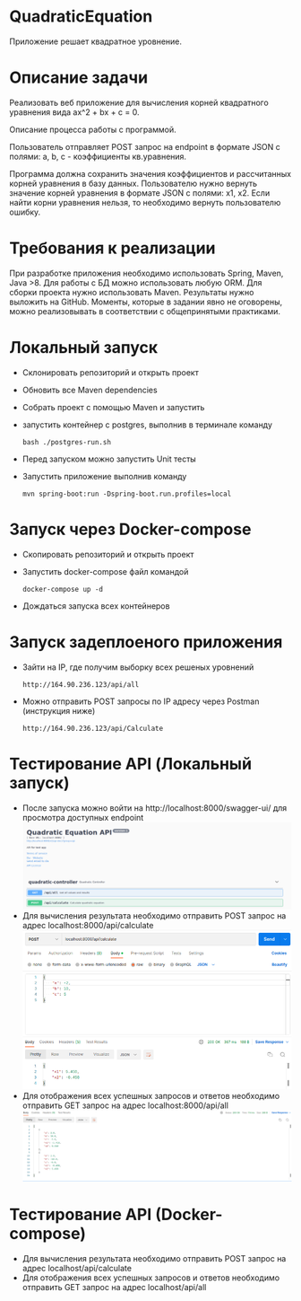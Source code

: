 # QuadraticEquation
Приложение решает квадратное уровнение.

# Описание задачи
Реализовать веб приложение для вычисления корней квадратного уравнения вида ax^2 + bx + c = 0.

Описание процесса работы с программой.

Пользователь отправляет POST запрос на endpoint в формате JSON с полями: a, b, c - коэффициенты кв.уравнения.

Программа должна сохранить значения коэффициентов и рассчитанных корней уравнения в базу данных.
Пользователю нужно вернуть значение корней уравнения в формате JSON с полями: x1, x2.
Если найти корни уравнения нельзя, то необходимо вернуть пользователю ошибку.

# Требования к реализации

При разработке приложения необходимо использовать Spring, Maven, Java >8. Для работы с БД можно использовать любую ORM.
Для сборки проекта нужно использовать Maven. Результаты нужно выложить на GitHub.
Моменты, которые в задании явно не оговорены, можно реализовывать в соответствии с общепринятыми практиками.

# Локальный запуск

- Склонировать репозиторий и открыть проект
- Обновить все Maven dependencies
- Собрать проект с помощью Maven и запустить
- запустить контейнер с postgres, выполнив в терминале команду

      bash ./postgres-run.sh

- Перед запуском можно запустить Unit тесты
- Запустить приложение выполнив команду

      mvn spring-boot:run -Dspring-boot.run.profiles=local

# Запуск через Docker-compose
- Скопировать репозиторий и открыть проект
- Запустить docker-compose файл командой

      docker-compose up -d

- Дождаться запуска всех контейнеров

# Запуск задеплоеного приложения
- Зайти на IP, где получим выборку всех решеных уровнений

      http://164.90.236.123/api/all

- Можно отправить POST запросы по IP адресу через Postman (инструкция ниже)

      http://164.90.236.123/api/Calculate


# Тестирование API (Локальный запуск)

- После запуска можно войти на http://localhost:8000/swagger-ui/ для просмотра доступных endpoint
  ![alt text](screenshots/swaggerscreen.png)
- Для вычисления результата необходимо отправить POST запрос на адрес
  localhost:8000/api/calculate
  ![alt text](screenshots/postmancalculate.png)
- Для отображения всех успешных запросов и ответов необходимо отправить GET запрос на адрес
  localhost:8000/api/all
  ![alt text](screenshots/postmanall.png)

# Тестирование API (Docker-compose)

- Для вычисления результата необходимо отправить POST запрос на адрес
  localhost/api/calculate
- Для отображения всех успешных запросов и ответов необходимо отправить GET запрос на адрес
  localhost/api/all

